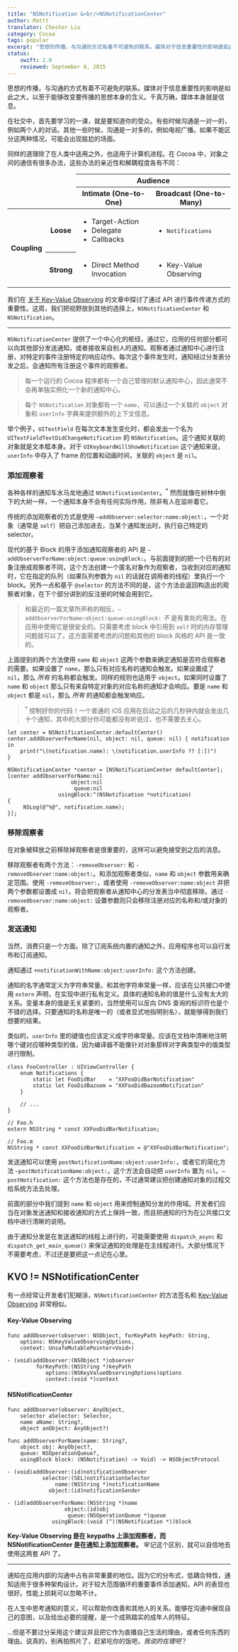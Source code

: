 ```yaml
---
title: "NSNotification &<br/>NSNotificationCenter"
author: Mattt
translator: Chester Liu
category: Cocoa
tags: popular
excerpt: "思想的传播，与沟通的方式有着不可避免的联系。媒体对于信息重要性的影响是如此之大，以至于能够改变要传播的思想本身的含义。千真万确，媒体本身就是信息。"
status:
    swift: 2.0
    reviewed: September 8, 2015
---
```


思想的传播，与沟通的方式有着不可避免的联系。媒体对于信息重要性的影响是如此之大，以至于能够改变要传播的思想本身的含义。千真万确，媒体本身就是信息。

在社交中，首先要学习的一课，就是要知道你的受众。有些时候沟通是一对一的，例如两个人的对话。其他一些时候，沟通是一对多的，例如电视广播。如果不能区分这两种情况，可能会出现尴尬的场面。

同样的道理除了在人类中适用之外，也适用于计算机进程。在 Cocoa 中，对象之间的通信有很多办法，这些办法的亲近性和解耦程度各有不同：

<table id="notification-center-coupling">
    <thead>
        <tr>
            <td class="empty" colspan="2" rowspan="2"></td>
            <th colspan="2">Audience</th>
        </tr>
        <tr>
            <th>Intimate (One-to-One)</th>
            <th>Broadcast (One-to-Many)</th>
        </tr>
    </thead>
    <tbody>
        <tr>
            <th rowspan="2">Coupling</th>
            <th>Loose</th>
            <td>
                <ul>
                    <li>Target-Action</li>
                    <li>Delegate</li>
                    <li>Callbacks</li>
                </ul>
            </td>
            <td>
                <ul>
                    <li><tt>Notifications</tt></li>
                </ul>
            </td>
        </tr>
        <tr>
            <th>Strong</th>
            <td>
                <ul>
                    <li>Direct Method Invocation</li>
                </ul>
            </td>
            <td>
                <ul>
                    <li>Key-Value Observing</li>
                </ul>
            </td>
        </tr>
    </tbody>
</table>

我们在 [关于 Key-Value Observing](http://nshipster.cn/key-value-observing/) 的文章中探讨了通过 API 进行事件传递方式的重要性。这周，我们把视野放到其他的选择上，`NSNotificationCenter` 和 `NSNotification`。

* * *

`NSNotificationCenter` 提供了一个中心化的枢纽，通过它，应用的任何部分都可以向其他部分发送通知，或者接收来自别人的通知。观察者通过通知中心进行注册，对特定的事件注册特定的响应动作。每次这个事件发生时，通知经过分发表分发之后，会通知所有注册这个事件的观察者。

> 每一个运行的 Cocoa 程序都有一个自己管理的默认通知中心，因此通常不会再单独实例化一个新的通知中心。

> 每个 `NSNotification` 对象都有一个 `name`，可以通过一个关联的 `object` 对象和 `userInfo` 字典来提供额外的上下文信息。

举个例子，`UITextField` 在每次文本发生变化时，都会发出一个名为 `UITextFieldTextDidChangeNotification` 的 `NSNotification`。这个通知关联的对象就是文本框本身。对于 `UIKeyboardWillShowNotification` 这个通知来说，`userInfo` 中存入了 frame  的位置和动画时间，关联的 `object` 是 `nil`。

### 添加观察者

各种各样的通知车水马龙地通过 `NSNotificationCenter`。<sup>*</sup> 然而就像在树林中倒下的大树一样，一个通知本身不会有任何实际作用，除非有人在监听着它。

传统的添加观察者的方式是使用 `–addObserver:selector:name:object:`，一个对象（通常是 `self`）把自己添加进去，当某个通知发出时，执行自己特定的 selector。

现代的基于 Block 的用于添加通知观察者的 API 是 `–addObserverForName:object:queue:usingBlock:`。与前面提到的把一个已有的对象注册成观察者不同，这个方法创建一个匿名对象作为观察者，当收到对应的通知时，它在指定的队列（如果队列参数为 `nil` 的话就在调用者的线程）里执行一个 block。另外一点和基于 `@selector` 的方法不同的是，这个方法会返回构造出的观察者对象，在下个部分讲到的反注册的时候会用到它。

> 和最近的一篇文章所声称的相反，`–addObserverForName:object:queue:usingBlock:` _不_ 是有害处的用法。在应用中使用它是很安全的。只需要考虑 block 中引用到 `self` 时的内存管理问题就可以了。这方面需要考虑的问题和其他的 block 风格的 API 是一致的。

上面提到的两个方法使用 `name` 和 `object` 这两个参数来确定通知是否符合观察者的需要。如果设置了 `name`，那么只有对应名称的通知会触发。如果设置成了 `nil`，那么 _所有_ 的名称都会触发。同样的规则也适用于 `object`。如果同时设置了 `name` 和 `object` 那么只有来自特定对象的对应名称的通知才会响应。要是 `name` 和 `object` 都是 `nil`，那么 _所有_ 的通知都会触发响应。

> <sup>*</sup> 控制好你的代码！一个普通的 iOS 应用在启动之后的几秒钟内就会发出几十个通知，其中的大部分你可能都没有听说过，也不需要去关心。

~~~{swift}
let center = NSNotificationCenter.defaultCenter()
center.addObserverForName(nil, object: nil, queue: nil) { notification in
    print("\(notification.name): \(notification.userInfo ?? [:])")
}
~~~
~~~{objective-c}
NSNotificationCenter *center = [NSNotificationCenter defaultCenter];
[center addObserverForName:nil
                    object:nil
                     queue:nil
                usingBlock:^(NSNotification *notification)
{
     NSLog(@"%@", notification.name);
}];
~~~

### 移除观察者

在对象被释放之前移除掉观察者是很重要的，这样可以避免接受到之后的消息。

移除观察者有两个方法：`-removeObserver:` 和 `-removeObserver:name:object:`。和添加观察者类似，`name` 和 `object` 参数用来确定范围。使用 `-removeObserver:`，或者使用 `-removeObserver:name:object` 并把两个参数都设置成 `nil`，将会把观察者从通知中心的分发表当中彻底移除。通过 `-removeObserver:name:object:` 设置参数则只会移除注册对应的名称和/或对象的观察者。

### 发送通知

当然，消费只是一个方面。除了订阅系统内置的通知之外，应用程序也可以自行发布和订阅通知。

通知通过 `+notificationWithName:object:userInfo:` 这个方法创建。

通知的名字通常定义为字符串常量。和其他字符串常量一样，应该在公共接口中使用 `extern` 声明，在实现中进行私有定义。具体的通知名称的值是什么没有太大的关系。变量本身的值是无关紧要的，当然使用可以反向 DNS 查询的标识符也是个不错的选择。只要通知的名称是唯一的（或者显式地指明别名），就能够得到我们想要的结果。

类似的，`userInfo` 里的键值也应该定义成字符串常量。应该在文档中清晰地注明哪个键对应哪种类型的值，因为编译器不能像针对对象那样对字典类型中的值类型进行限制。

~~~{swift}
class FooController : UIViewController {
    enum Notifications {
        static let FooDidBar    = "XXFooDidBarNotification"
        static let FooDidBazoom = "XXFooDidBazoomNotification"
    }

    // ...
}
~~~
~~~{objective-c}
// Foo.h
extern NSString * const XXFooDidBarNotification;

// Foo.m
NSString * const XXFooDidBarNotification = @"XXFooDidBarNotification";
~~~

发送通知可以使用 `postNotificationName:object:userInfo:`，或者它的简化方法 `–postNotificationName:object:`，这个方法会自动把 `userInfo` 置为 `nil`。`–postNotification:` 这个方法也是存在的，不过通常建议把创建通知对象的过程交给系统方法去处理。

前面的部分中我们提到 `name` 和 `object` 用来控制通知分发的作用域。开发者们应当在对象发送通知和接收通知的方式上保持一致，而且把通知的行为在公共接口文档中进行清晰的说明。

由于通知分发是在发送通知的线程上进行的，可能需要使用 `dispatch_async` 和 `dispatch_get_main_queue()` 来保证通知的处理是在主线程进行。大部分情况下不需要考虑，不过还是要把这一点记在心里。

## KVO != NSNotificationCenter

有一点经常让开发者们犯糊涂，`NSNotificationCenter` 的方法签名和 [Key-Value Observing](http://nshipster.cn/key-value-observing/) 非常相似。

#### Key-Value Observing

~~~{swift}
func addObserver(observer: NSObject, forKeyPath keyPath: String, 
    options: NSKeyValueObservingOptions, 
    context: UnsafeMutablePointer<Void>)
~~~
~~~{objective-c}
- (void)addObserver:(NSObject *)observer
         forKeyPath:(NSString *)keyPath
            options:(NSKeyValueObservingOptions)options
            context:(void *)context
~~~

#### NSNotificationCenter

~~~{swift}
func addObserver(observer: AnyObject, 
    selector aSelector: Selector,
    name aName: String?, 
    object anObject: AnyObject?)

func addObserverForName(name: String?, 
    object obj: AnyObject?,
    queue: NSOperationQueue?, 
    usingBlock block: (NSNotification) -> Void) -> NSObjectProtocol
~~~
~~~{objective-c}
- (void)addObserver:(id)notificationObserver
           selector:(SEL)notificationSelector
               name:(NSString *)notificationName
             object:(id)notificationSender

- (id)addObserverForName:(NSString *)name
                  object:(id)obj
                   queue:(NSOperationQueue *)queue
              usingBlock:(void (^)(NSNotification *))block
~~~

**Key-Value Observing 是在 keypaths 上添加观察者，而 NSNotificationCenter 是在通知上添加观察者。** 牢记这个区别，就可以自信地去使用这两套 API 了。

* * *

通知在应用内部的沟通中占有非常重要的地位。因为它的分布式，低耦合特性，通知适用于很多种架构设计。对于较大范围循环的重要事件添加通知，API 的表现也很好。性能上损耗可以忽略不计。

在人生中思考通知的意义，可以帮助你改善和其他人的关系。能够在沟通中展现自己的意图，以及给出必要的提醒，是一个成熟踏实的成年人的特征。

...但是不要过分采用这个建议并且把它作为直播自己生活的理由，或者任何东西的理由。说真的，别再拍照片了，赶紧吃你的饭吧，_我说的在理吧_？
